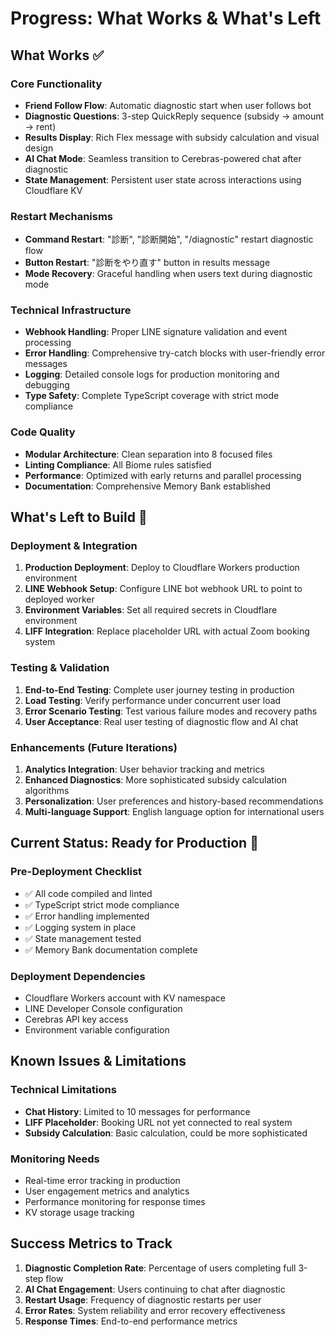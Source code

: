 # Progress: What Works & What's Left

## What Works ✅

### Core Functionality
- **Friend Follow Flow**: Automatic diagnostic start when user follows bot
- **Diagnostic Questions**: 3-step QuickReply sequence (subsidy → amount → rent)
- **Results Display**: Rich Flex message with subsidy calculation and visual design
- **AI Chat Mode**: Seamless transition to Cerebras-powered chat after diagnostic
- **State Management**: Persistent user state across interactions using Cloudflare KV

### Restart Mechanisms
- **Command Restart**: "診断", "診断開始", "/diagnostic" restart diagnostic flow
- **Button Restart**: "診断をやり直す" button in results message
- **Mode Recovery**: Graceful handling when users text during diagnostic mode

### Technical Infrastructure
- **Webhook Handling**: Proper LINE signature validation and event processing
- **Error Handling**: Comprehensive try-catch blocks with user-friendly error messages
- **Logging**: Detailed console logs for production monitoring and debugging
- **Type Safety**: Complete TypeScript coverage with strict mode compliance

### Code Quality
- **Modular Architecture**: Clean separation into 8 focused files
- **Linting Compliance**: All Biome rules satisfied
- **Performance**: Optimized with early returns and parallel processing
- **Documentation**: Comprehensive Memory Bank established

## What's Left to Build 🔄

### Deployment & Integration
1. **Production Deployment**: Deploy to Cloudflare Workers production environment
2. **LINE Webhook Setup**: Configure LINE bot webhook URL to point to deployed worker
3. **Environment Variables**: Set all required secrets in Cloudflare environment
4. **LIFF Integration**: Replace placeholder URL with actual Zoom booking system

### Testing & Validation
1. **End-to-End Testing**: Complete user journey testing in production
2. **Load Testing**: Verify performance under concurrent user load
3. **Error Scenario Testing**: Test various failure modes and recovery paths
4. **User Acceptance**: Real user testing of diagnostic flow and AI chat

### Enhancements (Future Iterations)
1. **Analytics Integration**: User behavior tracking and metrics
2. **Enhanced Diagnostics**: More sophisticated subsidy calculation algorithms
3. **Personalization**: User preferences and history-based recommendations
4. **Multi-language Support**: English language option for international users

## Current Status: Ready for Production 🚀

### Pre-Deployment Checklist
- ✅ All code compiled and linted
- ✅ TypeScript strict mode compliance
- ✅ Error handling implemented
- ✅ Logging system in place
- ✅ State management tested
- ✅ Memory Bank documentation complete

### Deployment Dependencies
- Cloudflare Workers account with KV namespace
- LINE Developer Console configuration
- Cerebras API key access
- Environment variable configuration

## Known Issues & Limitations

### Technical Limitations
- **Chat History**: Limited to 10 messages for performance
- **LIFF Placeholder**: Booking URL not yet connected to real system
- **Subsidy Calculation**: Basic calculation, could be more sophisticated

### Monitoring Needs
- Real-time error tracking in production
- User engagement metrics and analytics
- Performance monitoring for response times
- KV storage usage tracking

## Success Metrics to Track
1. **Diagnostic Completion Rate**: Percentage of users completing full 3-step flow
2. **AI Chat Engagement**: Users continuing to chat after diagnostic
3. **Restart Usage**: Frequency of diagnostic restarts per user
4. **Error Rates**: System reliability and error recovery effectiveness
5. **Response Times**: End-to-end performance metrics
